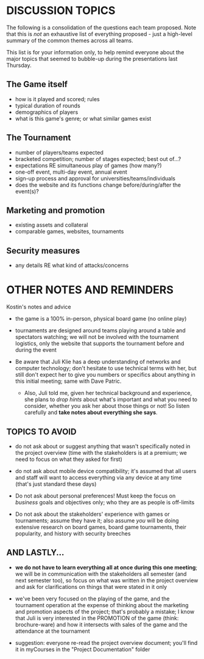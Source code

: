 # DISCUSSION TOPICS

The following is a consolidation of the questions each team proposed.  Note that this is *not* an exhaustive list of everything proposed - just a high-level summary of the common themes across all teams.

This list is for your information only, to help remind everyone about the major topics that seemed to bubble-up during the presentations last Thursday.

## The Game itself
- how is it played and scored; rules
- typical duration of rounds
- demographics of players
- what is this game's genre; or what similar games exist

## The Tournament
- number of players/teams expected
- bracketed competition; number of stages expected; best out of...?
- expectations RE simultaneous play of games (how many?)
- one-off event, multi-day event, annual event
- sign-up process and approval for universities/teams/individuals
- does the website and its functions change before/during/after the event(s)?

## Marketing and promotion
- existing assets and collateral
- comparable games, websites, tournaments

## Security measures
- any details RE what kind of attacks/concerns

# OTHER NOTES AND REMINDERS
Kostin's notes and advice

- the game is a 100% in-person, physical board game (no online play)

- tournaments are designed around teams playing around a table and spectators watching; we will not be involved with the tournament logistics, only the website that supports the tournament before and during the event

- Be aware that Juli Klie has a deep understanding of networks and computer technology; don't hesitate to use technical terms with her, but still don't expect her to give you numbers or specifics about anything in this initial meeting; same with Dave Patric.
  - Also, Juli told me, given her technical background and experience, she plans to *drop hints* about what's important and what you need to consider, whether you ask her about those things or not! So listen carefully and **take notes about everything she says**.


## TOPICS TO AVOID

- do not ask about or suggest anything that wasn't specifically noted in the project overview (time with the stakeholders is at a premium; we need to focus on what they asked for first)

- do not ask about mobile device compatibility; it's assumed that all users and staff will want to access everything via any device at any time (that's just standard these days)

- Do not ask about personal preferences! Must keep the focus on *business* goals and objectives only; who they are as people is off-limits

- Do not ask about the stakeholders' experience with games or tournaments; assume they have it; also assume *you* will be doing extensive research on board games, board game tournaments, their popularity, and history with security breeches

## AND LASTLY...

- **we do not have to learn everything all at once during this one meeting**; we will be in communication with the stakeholders all semester (and next semester too), so focus on what was written in the project overview and ask for clarifications on things that were stated in it only

- we've been very focused on the playing of the game, and the tournament operation at the expense of thinking about the marketing and promotion aspects of the project; that's probably a mistake; I know that Juli is very interested in the PROMOTION of the game (think: brochure-ware) and how it intersects with sales of the game and the attendance at the tournament

- suggestion: everyone re-read the project overview document; you'll find it in myCourses in the "Project Documentation" folder
